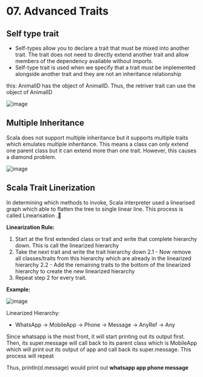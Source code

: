 # 07. Advanced Traits

## Self type trait
- Self-types allow you to declare a trait that must be mixed into another trait. The trait does not need to directly extend another trait  and allow members of the dependency available without imports.
- Self-type trait is used when we specify that a trait must be implemented alongside another trait and they are not an inheritance relationship

this: AnimalID has the object of AnimalID. Thus, the retriver trait can use the object of AnimalID

![image](https://github.com/user-attachments/assets/3e731ec2-a2e5-4ff0-b201-ca755836373f)

## Multiple Inheritance
Scala does not support multiple inheritance but it supports multiple traits which emulates multiple inheritance. This means a class can only extend one parent class but it can extend more than one trait. However, this causes a diamond problem.

![image](https://github.com/user-attachments/assets/723c22c7-e4b1-47e4-81b6-08e8af90118e)

## Scala Trait Linerization
In determining which methods to invoke, Scala interpreter used a linearised graph which able to flatten the tree to single linear line. This process is called Linearisation .

**Linearization Rule:**
1. Start at the first extended class or trait and write that complete hierarchy down. This is call the linearized hierarchy
2. Take the next trait and write the trait hierarchy down
2.1 - Now remove all classes/traits from this hierarchy which are already in the linearized hierarchy
2.2  - Add the remaining traits to the bottom of the linearized hierarchy to create the new linearized hierarchy
3. Repeat step 2 for every trait.


**Example:**

![image](https://github.com/user-attachments/assets/b5979454-b206-4d44-8e00-768f847e5e60)

Linearized Hierarchy:
- WhatsApp -> MobileApp -> Phone -> Message -> AnyRef -> Any 

Since whatsapp is the most front, it will start printing out its output first. Then, its super.message will call back to its parent class which is MobileApp which will print out its output of app and call back its super.message. This process will repeat

Thus, println(d.message) would print out **whatsapp app phone message**
